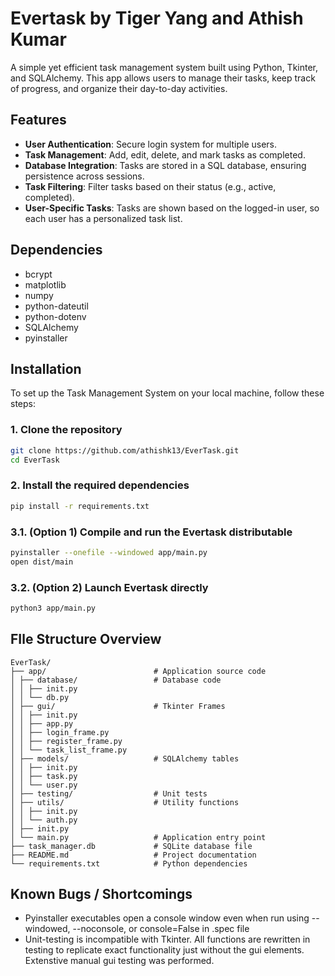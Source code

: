 # Evertask by Tiger Yang and Athish Kumar

A simple yet efficient task management system built using Python, Tkinter, and SQLAlchemy. This app allows users to manage their tasks, keep track of progress, and organize their day-to-day activities.

## Features

- **User Authentication**: Secure login system for multiple users.
- **Task Management**: Add, edit, delete, and mark tasks as completed.
- **Database Integration**: Tasks are stored in a SQL database, ensuring persistence across sessions.
- **Task Filtering**: Filter tasks based on their status (e.g., active, completed).
- **User-Specific Tasks**: Tasks are shown based on the logged-in user, so each user has a personalized task list.

## Dependencies
- bcrypt
- matplotlib
- numpy
- python-dateutil
- python-dotenv
- SQLAlchemy
- pyinstaller

## Installation

To set up the Task Management System on your local machine, follow these steps:

### 1. Clone the repository

```bash
git clone https://github.com/athishk13/EverTask.git
cd EverTask
```

### 2. Install the required dependencies

```bash
pip install -r requirements.txt
```

### 3.1. (Option 1) Compile and run the Evertask distributable

```bash
pyinstaller --onefile --windowed app/main.py
open dist/main
```

### 3.2. (Option 2) Launch Evertask directly

```bash
python3 app/main.py
```

## FIle Structure Overview
```text
EverTask/
├── app/                        # Application source code
│ ├── database/                 # Database code
│ │ ├── init.py
│ │ └── db.py
│ ├── gui/                      # Tkinter Frames
│ │ ├── init.py
│ │ ├── app.py
│ │ ├── login_frame.py
│ │ ├── register_frame.py
│ │ └── task_list_frame.py
│ ├── models/                   # SQLAlchemy tables
│ │ ├── init.py
│ │ ├── task.py
│ │ └── user.py
│ ├── testing/                  # Unit tests
│ ├── utils/                    # Utility functions
│ │ ├── init.py
│ │ └── auth.py
│ ├── init.py
│ └── main.py                   # Application entry point
├── task_manager.db             # SQLite database file
├── README.md                   # Project documentation
└── requirements.txt            # Python dependencies
```

## Known Bugs / Shortcomings
- Pyinstaller executables open a console window even when run using --windowed, --noconsole, or console=False in .spec file
- Unit-testing is incompatible with Tkinter. All functions are rewritten in testing to replicate exact functionality just without the gui elements. Extenstive manual gui testing was performed. 




